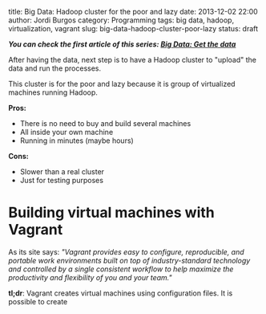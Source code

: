 title: Big Data: Hadoop cluster for the poor and lazy
date: 2013-12-02 22:00
author: Jordi Burgos
category: Programming
tags: big data, hadoop, virtualization, vagrant
slug: big-data-hadoop-cluster-poor-lazy
status: draft

***You can check the first article of this series: [Big Data: Get the data](./big-data-get-data.html)***

After having the data, next step is to have a Hadoop cluster to "upload" the data and run the processes.

This cluster is for the poor and lazy because it is group of virtualized machines running Hadoop.

**Pros:**

* There is no need to buy and build several machines
* All inside your own machine
* Running in minutes (maybe hours)

**Cons:**

* Slower than a real cluster
* Just for testing purposes


Building virtual machines with Vagrant
======================================

As its site says: *"Vagrant provides easy to configure, reproducible, and portable work environments built on top of industry-standard technology and controlled by a single consistent workflow to help maximize the productivity and flexibility of you and your team."*

**tl;dr**: Vagrant creates virtual machines using configuration files. It is possible to create



